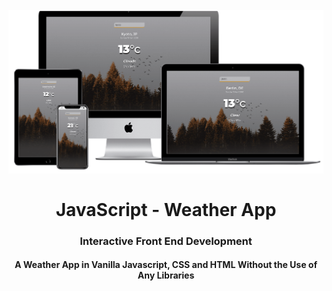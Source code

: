 <h1 align="center">
<br>
  <img src="assets/img/js-weather-app.png" width="600">
  <br>
    <br>
  JavaScript - Weather App
  <br>
</h1>

<h3 align="center">Interactive Front End Development</h3>

<h4 align="center">A Weather App in Vanilla Javascript, CSS and HTML Without the Use of Any Libraries</h4>
